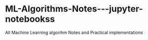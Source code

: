# ML-Algorithms-Notes---jupyter-notebookss
All Machine Learning algorihm Notes and Practical implementations
